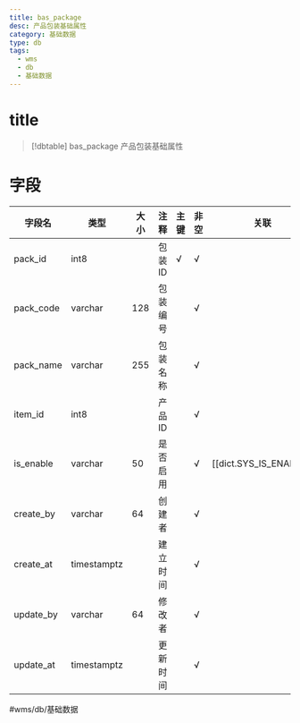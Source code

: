 ```yaml
---
title: bas_package
desc: 产品包装基础属性
category: 基础数据
type: db
tags:
  - wms
  - db
  - 基础数据
---
```


# title
>[!dbtable] bas_package
> 产品包装基础属性

# 字段
| 字段名 | 类型 | 大小 | 注释 | 主键 | 非空 | 关联 |
| --- | --- | --- | --- | --- | --- | --- |
| pack_id | int8 |  | 包装ID | √ | √ |  |
| pack_code | varchar | 128 | 包装编号 |  | √ |  |
| pack_name | varchar | 255 | 包装名称 |  | √ |  |
| item_id | int8 |  | 产品ID |  | √ |  |
| is_enable | varchar | 50 | 是否启用 |  | √ | [[dict.SYS_IS_ENABLE]] |
| create_by | varchar | 64 | 创建者 |  | √ |  |
| create_at | timestamptz |  | 建立时间 |  | √ |  |
| update_by | varchar | 64 | 修改者 |  | √ |  |
| update_at | timestamptz |  | 更新时间 |  | √ |  |
#wms/db/基础数据

